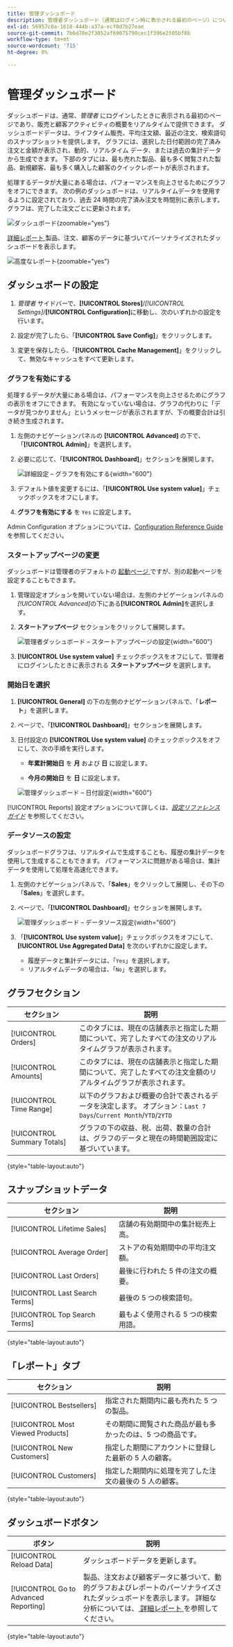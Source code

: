 ```yaml
---
title: 管理ダッシュボード
description: 管理者ダッシュボード（通常はログイン時に表示される最初のページ）について説明します。
exl-id: 56957c0a-1618-444b-a37a-ecf0d7b27eae
source-git-commit: 7b6d70e2f3052af69075790cec1f396e2505bf8b
workflow-type: tm+mt
source-wordcount: '715'
ht-degree: 0%

---
```


# 管理ダッシュボード

ダッシュボードは、通常、_管理者_ にログインしたときに表示される最初のページであり、販売と顧客アクティビティの概要をリアルタイムで提供できます。 ダッシュボードデータは、ライフタイム販売、平均注文額、最近の注文、検索語句のスナップショットを提供します。 グラフには、選択した日付範囲の完了済み注文と金額が表示され、動的、リアルタイム データ、または過去の集計データから生成できます。 下部のタブには、最も売れた製品、最も多く閲覧された製品、新規顧客、最も多く購入した顧客のクイックレポートが表示されます。

処理するデータが大量にある場合は、パフォーマンスを向上させるためにグラフをオフにできます。 次の例のダッシュボードは、リアルタイムデータを使用するように設定されており、過去 24 時間の完了済み注文を時間別に表示します。 グラフは、完了した注文ごとに更新されます。

![ ダッシュボード ](./assets/dashboard-full.png){zoomable="yes"}

[ 詳細レポート ](business-intelligence.md#advanced-reporting) 製品、注文、顧客のデータに基づいてパーソナライズされたダッシュボードを表示します。

![ 高度なレポート ](./assets/dashboard-advanced-reporting.png){zoomable="yes"}

## ダッシュボードの設定

1. _管理者_ サイドバーで、**[!UICONTROL Stores]**/_[!UICONTROL Settings]_/**[!UICONTROL Configuration]**&#x200B;に移動し、次のいずれかの設定を行います。

1. 設定が完了したら、「**[!UICONTROL Save Config]**」をクリックします。

1. 変更を保存したら、「**[!UICONTROL Cache Management]**」をクリックして、無効なキャッシュをすべて更新します。

### グラフを有効にする

処理するデータが大量にある場合は、パフォーマンスを向上させるためにグラフの表示をオフにできます。 有効になっていない場合は、グラフの代わりに「データが見つかりません」というメッセージが表示されますが、下の概要合計は引き続き生成されます。

1. 左側のナビゲーションパネルの **[!UICONTROL Advanced]** の下で、「**[!UICONTROL Admin]**」を選択します。

1. 必要に応じて、「**[!UICONTROL Dashboard]**」セクションを展開します。

   ![ 詳細設定 – グラフを有効にする ](./assets/admin-dashboard-config.png){width="600"}

1. デフォルト値を変更するには、「**[!UICONTROL Use system value]**」チェックボックスをオフにします。

1. **グラフを有効にする** を `Yes` に設定します。

Admin Configuration オプションについては、[Configuration Reference Guide](../configuration-reference/advanced/admin.md) を参照してください。

### スタートアップページの変更

ダッシュボードは管理者のデフォルトの [ 起動ページ ](../configuration-reference/advanced/admin.md) ですが、別の起動ページを設定することもできます。

1. 管理設定オプションを開いていない場合は、左側のナビゲーションパネルの _[!UICONTROL Advanced]_&#x200B;の下にある&#x200B;**[!UICONTROL Admin]**&#x200B;を選択します。

1. **スタートアップページ** セクションをクリックして展開します。

   ![ 管理者ダッシュボード – スタートアップページの設定 ](./assets/admin-startup-page.png){width="600"}

1. **[!UICONTROL Use system value]** チェックボックスをオフにして、管理者にログインしたときに表示される **スタートアップページ** を選択します。

### 開始日を選択

1. **[!UICONTROL General]** の下の左側のナビゲーションパネルで、「**レポート**」を選択します。

1. ページで、「**[!UICONTROL Dashboard]**」セクションを展開します。

1. 日付設定の **[!UICONTROL Use system value]** のチェックボックスをオフにして、次の手順を実行します。

   - **年累計開始日** を **月** および **日** に設定します。

   - **今月の開始日** を **日** に設定します。

   ![ 管理ダッシュボード – 日付設定 ](./assets/reports-dashboard.png){width="600"}

[!UICONTROL Reports] 設定オプションについて詳しくは、[_設定リファレンスガイド_](../configuration-reference/general/reports.md) を参照してください。

### データソースの設定

ダッシュボードグラフは、リアルタイムで生成することも、履歴の集計データを使用して生成することもできます。 パフォーマンスに問題がある場合は、集計データを使用して処理を高速化できます。

1. 左側のナビゲーションパネルで、「**Sales**」をクリックして展開し、その下の「**Sales**」を選択します。

1. ページで、「**[!UICONTROL Dashboard]**」セクションを展開します。

   ![ 管理ダッシュボード – データソース設定 ](./assets/config-sales-dashboard.png){width="600"}

1. 「**[!UICONTROL Use system value]**」チェックボックスをオフにして、**[!UICONTROL Use Aggregated Data]** を次のいずれかに設定します。

   - 履歴データと集計データには、「`Yes`」を選択します。
   - リアルタイムデータの場合は、「`No`」を選択します。

## グラフセクション

| セクション | 説明 |
|--- |--- |
| [!UICONTROL Orders] | このタブには、現在の店舗表示と指定した期間について、完了したすべての注文のリアルタイムグラフが表示されます。 |
| [!UICONTROL Amounts] | このタブには、現在の店舗表示と指定した期間について、完了したすべての注文金額のリアルタイムグラフが表示されます。 |
| [!UICONTROL Time Range] | 以下のグラフおよび概要の合計で表されるデータを決定します。 オプション：`Last 7 Days`/`Current Month`/`YTD`/`2YTD` |
| [!UICONTROL Summary Totals] | グラフの下の収益、税、出荷、数量の合計は、グラフのデータと現在の時間範囲設定に基づいています。 |

{style="table-layout:auto"}

## スナップショットデータ

| セクション | 説明 |
|--- |--- |
| [!UICONTROL Lifetime Sales] | 店舗の有効期間中の集計総売上高。 |
| [!UICONTROL Average Order] | ストアの有効期間中の平均注文額。 |
| [!UICONTROL Last Orders] | 最後に行われた 5 件の注文の概要。 |
| [!UICONTROL Last Search Terms] | 最後の 5 つの検索語句。 |
| [!UICONTROL Top Search Terms] | 最もよく使用される 5 つの検索用語。 |

{style="table-layout:auto"}

## 「レポート」タブ

| セクション | 説明 |
|--- |--- |
| [!UICONTROL Bestsellers] | 指定された期間内に最も売れた 5 つの製品。 |
| [!UICONTROL Most Viewed Products] | その期間に閲覧された商品が最も多かったのは、5 つの商品です。 |
| [!UICONTROL New Customers] | 指定した期間にアカウントに登録した最新の 5 人の顧客。 |
| [!UICONTROL Customers] | 指定した期間内に処理を完了した注文の最後の 5 人の顧客。 |

{style="table-layout:auto"}

## ダッシュボードボタン

| ボタン | 説明 |
|--- |--- |
| [!UICONTROL Reload Data] | ダッシュボードデータを更新します。 |
| [!UICONTROL Go to Advanced Reporting] | 製品、注文および顧客データに基づいて、動的グラフおよびレポートのパーソナライズされたダッシュボードを表示します。 詳細な分析については、[ 詳細レポート ](business-intelligence.md#advanced-reporting) を参照してください。 |

{style="table-layout:auto"}
